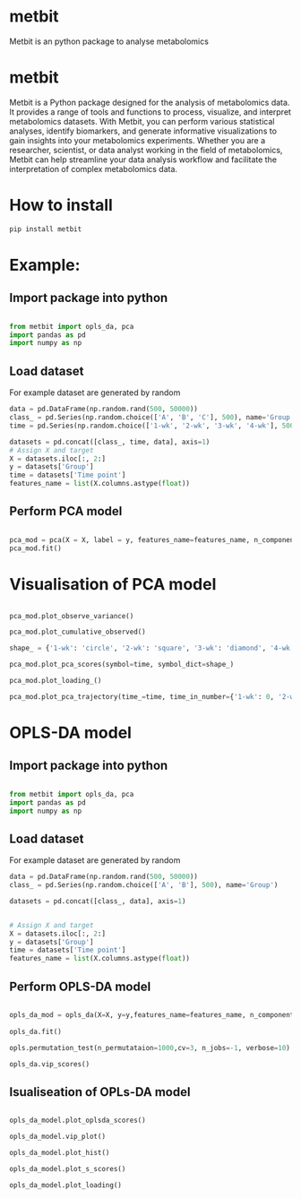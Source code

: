 # metbit
 Metbit is an python package to analyse metabolomics


# metbit

Metbit is a Python package designed for the analysis of metabolomics data. It provides a range of tools and functions to process, visualize, and interpret metabolomics datasets. With Metbit, you can perform various statistical analyses, identify biomarkers, and generate informative visualizations to gain insights into your metabolomics experiments. Whether you are a researcher, scientist, or data analyst working in the field of metabolomics, Metbit can help streamline your data analysis workflow and facilitate the interpretation of complex metabolomics data.


# How to install

```bash
pip install metbit
```

# Example:

## Import package into python

```python

from metbit import opls_da, pca
import pandas as pd
import numpy as np
```

## Load dataset
For example dataset are generated by random

```python
data = pd.DataFrame(np.random.rand(500, 50000))
class_ = pd.Series(np.random.choice(['A', 'B', 'C'], 500), name='Group')
time = pd.Series(np.random.choice(['1-wk', '2-wk', '3-wk', '4-wk'], 500), name='Time point')

datasets = pd.concat([class_, time, data], axis=1)
# Assign X and target
X = datasets.iloc[:, 2:]
y = datasets['Group']
time = datasets['Time point']
features_name = list(X.columns.astype(float))
```

## Perform PCA model
```python

pca_mod = pca(X = X, label = y, features_name=features_name, n_components=2, scale='pareto', random_state=42, test_size=0.3)
pca_mod.fit()

```

# Visualisation of PCA model

```python

pca_mod.plot_observe_variance()

pca_mod.plot_cumulative_observed()

shape_ = {'1-wk': 'circle', '2-wk': 'square', '3-wk': 'diamond', '4-wk': 'cross'}

pca_mod.plot_pca_scores(symbol=time, symbol_dict=shape_)

pca_mod.plot_loading_()

pca_mod.plot_pca_trajectory(time_=time, time_in_number={'1-wk': 0, '2-wk': 1, '3-wk': 2, '4-wk': 3}, color_dict={'A': '#636EFA', 'B': '#EF553B', 'C': '#00CC96'}, symbol_dict=shape_)

```


# OPLS-DA model

## Import package into python

```python

from metbit import opls_da, pca
import pandas as pd
import numpy as np
```

## Load dataset
For example dataset are generated by random

```python
data = pd.DataFrame(np.random.rand(500, 50000))
class_ = pd.Series(np.random.choice(['A', 'B'], 500), name='Group')

datasets = pd.concat([class_, data], axis=1)


# Assign X and target
X = datasets.iloc[:, 2:]
y = datasets['Group']
time = datasets['Time point']
features_name = list(X.columns.astype(float))
```

## Perform OPLS-DA model

```python

opls_da_mod = opls_da(X=X, y=y,features_name=features_name, n_components=2, scale='pareto', kfold=3, estimator='opls', random_state=42):
        
opls_da.fit()

opls.permutation_test(n_permutataion=1000,cv=3, n_jobs=-1, verbose=10)

opls_da.vip_scores()


```


## Isualiseation of OPLs-DA model


```python

opls_da_model.plot_oplsda_scores()

opls_da_model.vip_plot()

opls_da_model.plot_hist()

opls_da_model.plot_s_scores()

opls_da_model.plot_loading()

```

